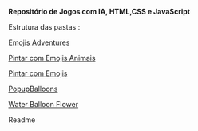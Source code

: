 <p><b>Repositório de Jogos com IA, HTML,CSS e JavaScript</b></p>
<p>Estrutura das pastas :</p>
<p><a href="https://jopacheco.github.io/jogos/Emojis Adventures">Emojis Adventures</a></p>
<p><a href="https://jopacheco.github.io/jogos/Pintar com Emojis Animais">Pintar com Emojis Animais</a></p>
<p><a href="https://jopacheco.github.io/jogos/Pintar com Emojis">Pintar com Emojis</a></p>
<p><a href="https://jopacheco.github.io/jogos/PopupBalloons">PopupBalloons</a></p>
<p><a href="https://jopacheco.github.io/jogos/Water Balloon Flowers">Water Balloon Flower</a></p>
<p>Readme</p>
